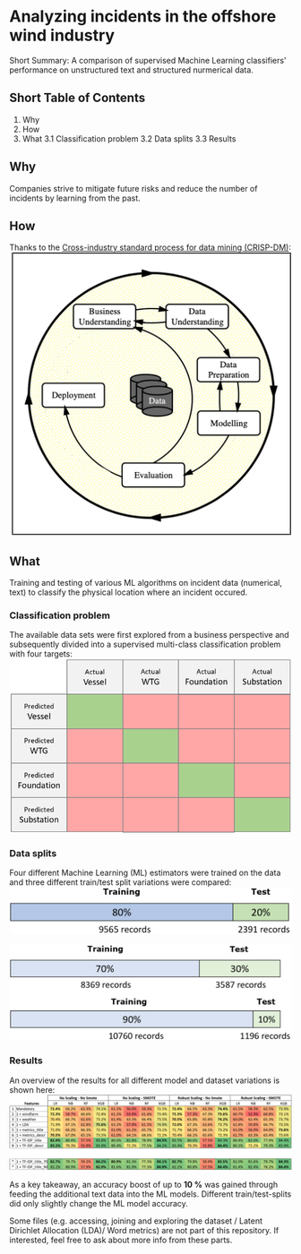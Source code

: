 # Analyzing incidents in the offshore wind industry

Short Summary: A comparison of supervised Machine Learning classifiers' performance on unstructured text and structured nurmerical data.

## Short Table of Contents
1. Why
2. How
3. What
3.1 Classification problem
3.2 Data splits
3.3 Results

## Why
Companies strive to mitigate future risks and reduce the number of incidents by learning from the past.

## How
Thanks to the [Cross-industry standard process for data mining (CRISP-DM)](https://en.wikipedia.org/wiki/Cross-industry_standard_process_for_data_mining):
![](https://github.com/DanishDahaka/incident-analysis-ml/blob/main/images/crisp_dm.png)

## What
Training and testing of various ML algorithms on incident data (numerical, text) to classify the physical location where an incident occured.

### Classification problem
The available data sets were first explored from a business perspective and subsequently divided into a supervised multi-class classification problem with four targets:
![](https://github.com/DanishDahaka/incident-analysis-ml/blob/main/images/methodology_area_cm.png)

### Data splits

Four different Machine Learning (ML) estimators were trained on the data and three different train/test split variations were compared:
![](https://github.com/DanishDahaka/incident-analysis-ml/blob/main/images/methodology_train_test_80.png)

![](https://github.com/DanishDahaka/incident-analysis-ml/blob/main/images/methodology_train_test_70_90.png)

### Results

An overview of the results for all different model and dataset variations is shown here:
![](https://github.com/DanishDahaka/incident-analysis-ml/blob/main/images/results_summary_graph.png)

As a key takeaway, an accuracy boost of up to **10 %** was gained through feeding the additional text data into the ML models.
Different train/test-splits did only slightly change the ML model accuracy.

Some files (e.g. accessing, joining and exploring the dataset / Latent Dirichlet Allocation (LDA)/ Word metrics) are not part of this repository.
If interested, feel free to ask about more info from these parts.
